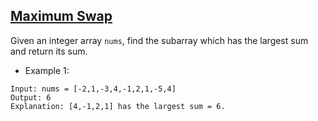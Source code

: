 ## [Maximum Swap](https://leetcode.com/problems/maximum-swap/)

Given an integer array `nums`, find the subarray which has the largest sum and return its sum.

- Example 1:

```
Input: nums = [-2,1,-3,4,-1,2,1,-5,4]
Output: 6
Explanation: [4,-1,2,1] has the largest sum = 6.
```
